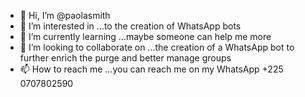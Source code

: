 - 👋 Hi, I’m @paolasmith
- 👀 I’m interested in ...to the creation of WhatsApp bots
- 🌱 I’m currently learning ...maybe someone can help me more
- 💞️ I’m looking to collaborate on ...the creation of a WhatsApp bot to further enrich the purge and better manage groups
- 📫 How to reach me ...you can reach me on my WhatsApp +225 0707802590

<!---
paolasmith/paolasmith is a ✨ special ✨ repository because its `README.md` (this file) appears on your GitHub profile.
You can click the Preview link to take a look at your changes.
--->
